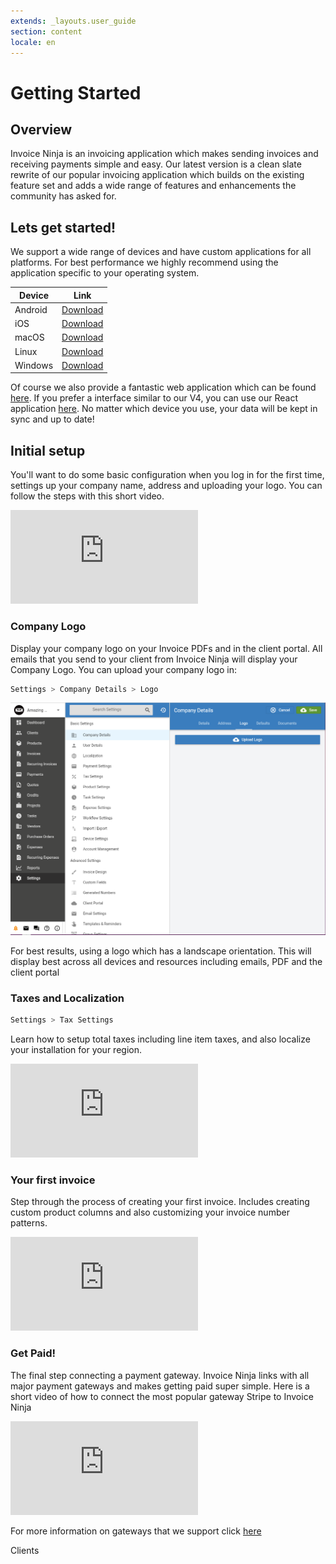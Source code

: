```yaml
---
extends: _layouts.user_guide 
section: content
locale: en
---
```


# Getting Started

## Overview

Invoice Ninja is an invoicing application which makes sending invoices and receiving payments simple and easy. Our latest version is a clean slate rewrite of our popular invoicing application which builds on the existing feature set and adds a wide range of features and enhancements the community has asked for.

## Lets get started!

We support a wide range of devices and have custom applications for all platforms. For best performance we highly recommend using the application specific to your operating system. 


| Device | Link |
| ----------- | ----------- |
| Android | [Download](https://play.google.com/store/apps/details?id=com.invoiceninja.app") |
| iOS | [Download](https://apps.apple.com/us/app/invoice-ninja-v5/id1503970375) |
| macOS | [Download](https://download.invoiceninja.com/macos) |
| Linux | [Download](https://snapcraft.io/invoiceninja) |
| Windows | [Download](https://www.microsoft.com/en-us/p/invoice-ninja/9n3f2bbcfdr6) |


Of course we also provide a fantastic web application which can be found [here](https://invoicing.co). If you prefer a interface similar to our V4, you can use our React application [here](https://app.invoicing.co). No matter which device you use, your data will be kept in sync and up to date! 

## Initial setup

You'll want to do some basic configuration when you log in for the first time, settings up your company name, address and uploading your logo. You can follow the steps with this short video.

<div class="video_container">
<iframe class="video" src="https://www.youtube.com/embed/wuhKJMJsCkM" title="YouTube video player" frameborder="0" allow="accelerometer; autoplay; clipboard-write; encrypted-media; gyroscope; picture-in-picture" allowfullscreen></iframe>
</div>

### Company Logo

Display your company logo on your Invoice PDFs and in the client portal. All emails that you send to your client from Invoice Ninja will display your Company Logo. You can upload your company logo in:

```bash
Settings > Company Details > Logo
```

![Company Logo UPload](/assets/images/settings/company_logo.png "Company Logo Upload Location")

For best results, using a logo which has a landscape orientation. This will display best across all devices and resources including emails, PDF and the client portal

### Taxes and Localization

```bash
Settings > Tax Settings
```

Learn how to setup total taxes including line item taxes, and also localize your installation for your region.

<div class="video_container">
<iframe class="video" src="https://www.youtube.com/embed/NKmuB1mOZww" title="YouTube video player" frameborder="0" allow="accelerometer; autoplay; clipboard-write; encrypted-media; gyroscope; picture-in-picture" allowfullscreen></iframe>
</div>


### Your first invoice

Step through the process of creating your first invoice. Includes creating custom product columns and also customizing your invoice number patterns.

<div class="video_container">
<iframe class="video" src="https://www.youtube.com/embed/kU1Ok-1RG5w" title="YouTube video player" frameborder="0" allow="accelerometer; autoplay; clipboard-write; encrypted-media; gyroscope; picture-in-picture" allowfullscreen></iframe>
</div>

### Get Paid!

The final step connecting a payment gateway. Invoice Ninja links with all major payment gateways and makes getting paid super simple. Here is a short video of how to connect the most popular gateway Stripe to Invoice Ninja

<div class="video_container">
<iframe class="video" src="https://www.youtube.com/embed/qitfiD6L8rQ" title="YouTube video player" frameborder="0" allow="accelerometer; autoplay; clipboard-write; encrypted-media; gyroscope; picture-in-picture" allowfullscreen></iframe>
</div>

For more information on gateways that we support click [here](/docs/gateways)

<x-next url=/en/clients>Clients</x-next>

